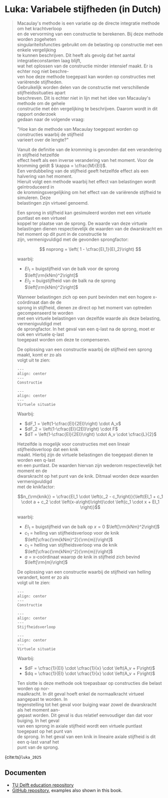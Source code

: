 # Luka: Variabele stijfheden (in Dutch)

> Macaulay's methode is een variatie op de directe integratie methode om het krachtverloop  
> en de vervorming van een constructie te berekenen. Bij deze methode worden zogeheten  
> singulariteitsfuncties gebruikt om de belasting op constructie met een enkele vergelijking  
> te kunnen beschrijven. Dit heeft als gevolg dat het aantal integratieconstanten laag blijft,  
> wat het oplossen van de constructie minder intensief maakt. Er is echter nog niet beschre-  
> ven hoe deze methode toegepast kan worden op constructies met variërende stijfheden.  
> Gebruikelijk worden delen van de constructie met verschillende stijfheidssituaties apart  
> beschreven. Dit is echter niet in lijn met het idee van Macaulay's methode om de gehele  
> constructie met één vergelijking te beschrijven. Daarom wordt in dit rapport onderzoek  
> gedaan naar de volgende vraag:  
> 
> "Hoe kan de methode van Macaulay toegepast worden op constructies waarbij de stijfheid  
> varieert over de lengte?"  
> 
> Vanuit de definitie van de kromming is gevonden dat een verandering in stijfheid hetzelfde  
> effect heeft als een inverse verandering van het moment. Voor de kromming geldt $ \kappa = \cfrac{M}{EI}$.  
> Een verdubbeling van de stijfheid geeft hetzelfde effect als een halvering van het moment.  
> Hieruit volgt een methode waarbij het effect van belastingen wordt geïntroduceerd in  
> de krommingsvergelijking om het effect van de variërende stijfheid te simuleren. Deze  
> belastingen zijn virtueel genoemd.  
> 
> Een sprong in stijfheid kan gesimuleerd worden met een virtuele puntlast en een virtueel  
> koppel ter plaatse van de sprong. De waarde van deze virtuele belastingen dienen respectievelijk de waarden van de dwarskracht en het moment op dit punt in de constructie te  
> zijn, vermenigvuldigd met de gevonden sprongfactor:  
> 
> $$ nsprong = \left( 1 - \cfrac{EI_1}{EI_2}\right) $$  
> 
> waarbij:  
> 
> - $EI_1$ = buigstijfheid van de balk voor de sprong $\left[\rm{kNm}^2\right]$  
> - $EI_2$ = buigstijfheid van de balk na de sprong $\left[\rm{kNm}^2\right]$  
> 
> Wanneer belastingen zich op een punt bevinden met een hogere x-coördinaat dan de de  
> sprong in stijfheid, dienen ze direct op het moment van optreden gecompenseerd te worden  
> met een virtuele belastingen van dezelfde waarde als deze belasting, vermenigvuldigd met  
> de sprongfactor. In het geval van een q-last na de sprong, moet er ook een virtuele q-last  
> toegepast worden om deze te compenseren.  
> 
> De oplossing van een constructie waarbij de stijfheid een sprong maakt, komt er zo als  
> volgt uit te zien:  
> 
> ```{figure} figures/Figuur_1_Luka.png  
> ---  
> align: center  
> ---  
> Constructie  
> ```  
> 
> ```{figure} figures/Figuur_2_Luka.png  
> ---  
> align: center  
> ---  
> Virtuele situatie  
> ```  
> 
> Waarbij:  
> 
> - $dF_1 = \left(1-\cfrac{EI}{2EI}\right) \cdot A_v$  
> - $dF_2 = \left(1-\cfrac{EI}{2EI}\right) \cdot F$  
> - $dT = \left(1-\cfrac{EI}{2EI}\right) \cdot A_v \cdot \cfrac{L}{2}$  
> 
> Hetzelfde is mogelijk voor constructies met een lineair stijfheidsverloop dat een knik  
> maakt. Hierbij zijn de virtuele belastingen die toegepast dienen te worden een q-last  
> en een puntlast. De waarden hiervan zijn wederom respectievelijk het moment en de  
> dwarskracht op het punt van de knik. Ditmaal worden deze waarden vermenigvuldigd  
> met de knikfactor:  
> 
> $$n_{\rm{knik}} = \cfrac{EI_1 \cdot \left(c_2 - c_1\right)}{\left(EI_1 + c_1 \cdot a + c_2 \cdot \left(x-a\right)\right)\cdot \left(c_1 \cdot x + EI_1 \right)}$$  
> 
> waarbij:  
> 
> - $EI_1$ =  buigstijfheid van de balk op $x=0$ $\left[\rm{kNm}^2\right]$  
> - $c_1$ = helling van stijfheidsverloop voor de knik $\left[\cfrac{\rm{kNm}^2}{\rm{m}}\right]$  
> - $c_1$ = helling van stijfheidsverloop vna de knik $\left[\cfrac{\rm{kNm}^2}{\rm{m}}\right]$  
> - $a$ = x-coördinaat waarop de knik in stijfheid zich bevind $\left[\rm{m}\right]$  
> 
> De oplossing van een constructie waarbij de stijfheid van helling verandert, komt er zo als  
> volgt uit te zien:  
> 
> ```{figure} figures/Figuur_3_Luka.png  
> ---  
> align: center  
> ---  
> Constructie  
> ```  
> 
> ```{figure} figures/Figuur_5_Luka.png  
> ---  
> align: center  
> ---  
> Stijfheidsverloop  
> ```  
> 
> ```{figure} figures/Figuur_4_Luka.png  
> ---  
> align: center  
> ---  
> Virtuele situatie  
> ```  
> 
> Waarbij:  
> 
> - $dF = \cfrac{1}{EI} \cdot \cfrac{1}{x} \cdot \left(A_v + F\right)$  
> - $dq = \cfrac{1}{EI} \cdot \cfrac{1}{x} \cdot \left(A_v + F\right)$  
> 
> Ten slotte is deze methode ook toepasbaar op constructies die belast worden op nor-  
> maalkracht. In dit geval hoeft enkel de normaalkracht virtueel aangepast te worden. In  
> tegenstelling tot het geval voor buiging waar zowel de dwarskracht als het moment aan-  
> gepast worden. Dit geval is dus relatief eenvoudiger dan dat voor buiging. In het geval  
> van een sprong in axiale stijfheid wordt een virtuele puntlast toegepast op het punt van  
> de sprong. In het geval van een knik in lineaire axiale stijfheid is dit een q-last vanaf het  
> punt van de sprong.  

{cite:ts}`luka_2025`

## Documenten
- [TU Delft education repository](https://resolver.tudelft.nl/uuid:508d92b1-87c9-4247-bb34-65c23a1c4667)
- [GitHub repository](https://github.com/lBoersen/Methode-van-Macaulay-met-variabele-stijfheden), examples also shown in this book.
